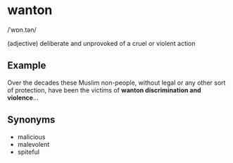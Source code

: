 # wanton

/ˈwɒn.tən/

(adjective) deliberate and unprovoked of a cruel or violent action

## Example

Over the decades these Muslim non-people, without legal or any other sort of protection, have been the victims of **wanton discrimination and violence**…

## Synonyms

+ malicious
+ malevolent
+ spiteful
